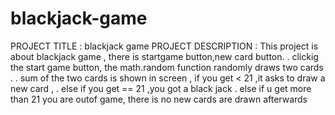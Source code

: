 # blackjack-game
PROJECT TITLE : blackjack game
PROJECT DESCRIPTION : 
         This project is about blackjack game , there is startgame button,new card button. 
         . clickig the start game button, the math.random function randomly draws two cards .
         . sum of the two cards is shown in screen , if you get < 21 ,it asks to draw a new card ,
         . else if you get == 21 ,you got a black jack
         . else if u get more than 21 you are outof game, there is no new cards are drawn afterwards
         
      
